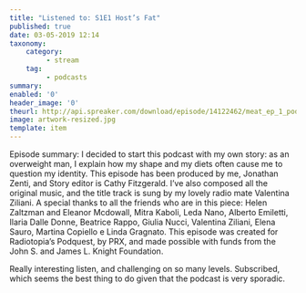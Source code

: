 ```yaml
---
title: "Listened to: S1E1 Host’s Fat"
published: true
date: 03-05-2019 12:14
taxonomy:
    category:
         - stream
    tag:
         - podcasts
summary:
enabled: '0'
header_image: '0'
theurl: http://api.spreaker.com/download/episode/14122462/meat_ep_1_podcast_def.mp3
image: artwork-resized.jpg
template: item
---
```

 
Episode summary: I decided to start this podcast with my own story: as an overweight man, I explain how my shape and my diets often cause me to question my identity. This episode has been produced by me, Jonathan Zenti, and Story editor is Cathy Fitzgerald. I’ve also composed all the original music, and the title track is sung by my lovely radio mate Valentina Ziliani. A special thanks to all the friends who are in this piece: Helen Zaltzman and Eleanor Mcdowall, Mitra Kaboli, Leda Nano, Alberto Emiletti, Ilaria Dalle Donne, Beatrice Rappo, Giulia Nucci, Valentina Ziliani, Elena Sauro, Martina Copiello e Linda Gragnato. This episode was created for Radiotopia’s Podquest, by PRX, and made possible with funds from the John S. and James L. Knight Foundation.

Really interesting listen, and challenging on so many levels. Subscribed, which seems the best thing to do given that the podcast is very sporadic.

